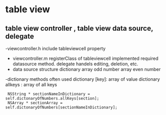 table view
==============

table view controller ,  table view data source, delegate
--------------
-viewcontroller.h
    include tableviewcell property

- viewcontroller.m
    registerClass of tableviewcell
    implemented required datasource method. 
    delegate handels editing, deletion, etc. 
- data source structure 
    dictionary 
        array odd number
        array even number
        
-dictionary methods often used 
     dictionary [key]: array of value
     dictionary allkeys : array of all keys
     
     NSString * sectionNameInDictionary = self.dictonaryOfNumbers.allKeys[section];
     NSArray * sectionArray = self.dictonaryOfNumbers[sectionNameInDictionary];




